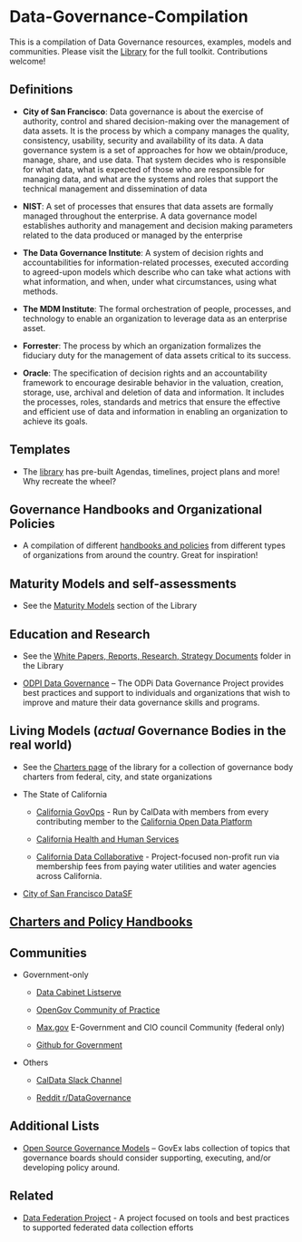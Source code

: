 # Data-Governance-Compilation
This is a compilation of Data Governance resources, examples, models and communities. Please visit the [Library](https://github.com/SuperNerb/Data-Governance-Compilation/tree/master/Library) for the full toolkit.   Contributions welcome!

<!-- lists-start -->

## Definitions

* **City of San Francisco**: Data governance is about the exercise of authority, control and shared decision-making over the management of data assets. It is the process by which a company manages the quality, consistency, usability, security and availability of its data. A data governance system is a set of approaches for how we obtain/produce, manage, share, and use data.  That system decides who is responsible for what data, what is expected of those who are responsible for managing data, and what are the systems and roles that support the technical management and dissemination of data

* **NIST**: A set of processes that ensures that data assets are formally managed throughout the enterprise. A data governance model establishes authority and management and decision making parameters related to the data produced or managed by the enterprise

* **The Data Governance Institute**: A system of decision rights and accountabilities for information-related processes, executed according to agreed-upon models which describe who can take what actions with what information, and when, under what circumstances, using what methods.

* **The MDM Institute**: The formal orchestration of people, processes, and technology to enable an organization to leverage data as an enterprise asset.

* **Forrester**: The process by which an organization formalizes the fiduciary duty for the management of data assets critical to its success.

* **Oracle**: The specification of decision rights and an accountability framework to encourage desirable behavior in the valuation, creation, storage, use, archival and deletion of data and information. It includes the processes, roles, standards and metrics that ensure the effective and efficient use of data and information in enabling an organization to achieve its goals.

## Templates

* The [library](https://github.com/SuperNerb/Data-Governance-Compilation/tree/master/Library/Templates) has pre-built Agendas, timelines, project plans and more!  Why recreate the wheel?

## Governance Handbooks and Organizational Policies

* A compilation of different [handbooks and policies](https://github.com/SuperNerb/Data-Governance-Compilation/tree/master/Library/Governance%20Handbook%20Examples) from different types of organizations from around the country.  Great for inspiration!

## Maturity Models and self-assessments

* See the [Maturity Models](https://github.com/SuperNerb/Data-Governance-Compilation/tree/master/Library/Maturity%20Models) section of the Library

## Education and Research

* See the [White Papers, Reports, Research, Strategy Documents](https://github.com/SuperNerb/Data-Governance-Compilation/tree/master/Library/White%20Papers%2C%20Reports%2C%20Research%2C%20Strategy%20Documents%2C%20and%20guides) folder in the Library

* [ODPI Data Governance](https://github.com/odpi/data-governance) – The ODPi Data Governance Project provides best practices and support to individuals and organizations that wish to improve and mature their data governance skills and programs.

## Living Models (*actual* Governance Bodies in the real world)

* See the [Charters page](https://github.com/SuperNerb/Data-Governance-Compilation/tree/master/Library/Data%20Governance%20Charters) of the library for a collection of governance body charters from federal, city, and state organizations

* The State of California
  * [California GovOps](https://handbook.data.ca.gov/governance/) - Run by CalData with members from every contributing member to the [California Open Data Platform](https://data.ca.gov/)

  * [California Health and Human Services](https://chhsdata.github.io/opendatahandbook/governance/)
 
  * [California Data Collaborative](http://californiadatacollaborative.org/steering-committee/) - Project-focused non-profit run via membership fees from paying water utilities and water agencies across California.

* [City of San Francisco DataSF](https://docs.google.com/document/d/1Rv5uEFlhAikted1CItjsmtbZhTPthTl0YcEDkNScdgI/edit#heading=h.isz0wa5dc802)


## [Charters and Policy Handbooks](https://github.com/SuperNerb/Data-Governance-Compilation/tree/master/Library/Policy%20Handbooks/City%20Examples)


## Communities

* Government-only
  * [Data Cabinet Listserve](https://digital.gov/communities/data-cabinet/)

  * [OpenGov Community of Practice](https://digital.gov/communities/open-government/) 

  * [Max.gov](https://community.max.gov) E-Government and CIO council Community (federal only)

  * [Github for Government](https://government.github.io)

* Others
  * [CalData Slack Channel](https://caldata.slack.com/join/shared_invite/enQtMzQzMjE2MjgzNDA4LWNlYzVhNjQxMWYxMGVmZWFjODI4YzFhOGJhOTEyMjNiMjFiOWEzYTgyMmQxZGRjMzg4NjBjYTViNWYzNzc2ODc)

  * [Reddit r/DataGovernance](https://www.reddit.com/r/datagovernance/)

## Additional Lists

* [Open Source Governance Models](http://labs.centerforgov.org/data-governance/board/) – GovEx labs collection of topics that governance boards should consider supporting, executing, and/or developing policy around.


## Related

* [Data Federation Project](https://github.com/18F/data-federation-project) - A project focused on tools and best practices to supported federated data collection efforts

